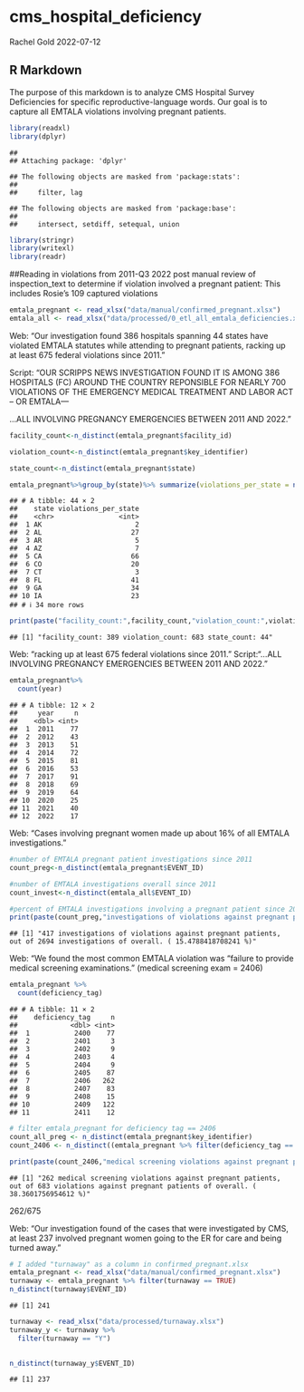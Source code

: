 cms_hospital_deficiency
================
Rachel Gold
2022-07-12

## R Markdown

The purpose of this markdown is to analyze CMS Hospital Survey
Deficiencies for specific reproductive-language words. Our goal is to
capture all EMTALA violations involving pregnant patients.

``` r
library(readxl)
library(dplyr)
```

    ## 
    ## Attaching package: 'dplyr'

    ## The following objects are masked from 'package:stats':
    ## 
    ##     filter, lag

    ## The following objects are masked from 'package:base':
    ## 
    ##     intersect, setdiff, setequal, union

``` r
library(stringr)
library(writexl)
library(readr)
```

\##Reading in violations from 2011-Q3 2022 post manual review of
inspection_text to determine if violation involved a pregnant patient:
This includes Rosie’s 109 captured violations

``` r
emtala_pregnant <- read_xlsx("data/manual/confirmed_pregnant.xlsx")
emtala_all <- read_xlsx("data/processed/0_etl_all_emtala_deficiencies.xlsx")
```

Web: “Our investigation found 386 hospitals spanning 44 states have
violated EMTALA statutes while attending to pregnant patients, racking
up at least 675 federal violations since 2011.”

Script: “OUR SCRIPPS NEWS INVESTIGATION FOUND IT IS AMONG 386 HOSPITALS
(FC) AROUND THE COUNTRY REPONSIBLE FOR NEARLY 700 VIOLATIONS OF THE
EMERGENCY MEDICAL TREATMENT AND LABOR ACT – OR EMTALA—

…ALL INVOLVING PREGNANCY EMERGENCIES BETWEEN 2011 AND 2022.”

``` r
facility_count<-n_distinct(emtala_pregnant$facility_id)

violation_count<-n_distinct(emtala_pregnant$key_identifier)

state_count<-n_distinct(emtala_pregnant$state)

emtala_pregnant%>%group_by(state)%>% summarize(violations_per_state = n_distinct(key_identifier))
```

    ## # A tibble: 44 × 2
    ##    state violations_per_state
    ##    <chr>                <int>
    ##  1 AK                       2
    ##  2 AL                      27
    ##  3 AR                       5
    ##  4 AZ                       7
    ##  5 CA                      66
    ##  6 CO                      20
    ##  7 CT                       3
    ##  8 FL                      41
    ##  9 GA                      34
    ## 10 IA                      23
    ## # ℹ 34 more rows

``` r
print(paste("facility_count:",facility_count,"violation_count:",violation_count,"state_count:",state_count))
```

    ## [1] "facility_count: 389 violation_count: 683 state_count: 44"

Web: “racking up at least 675 federal violations since 2011.”
Script:“…ALL INVOLVING PREGNANCY EMERGENCIES BETWEEN 2011 AND 2022.”

``` r
emtala_pregnant%>%
  count(year)
```

    ## # A tibble: 12 × 2
    ##     year     n
    ##    <dbl> <int>
    ##  1  2011    77
    ##  2  2012    43
    ##  3  2013    51
    ##  4  2014    72
    ##  5  2015    81
    ##  6  2016    53
    ##  7  2017    91
    ##  8  2018    69
    ##  9  2019    64
    ## 10  2020    25
    ## 11  2021    40
    ## 12  2022    17

Web: “Cases involving pregnant women made up about 16% of all EMTALA
investigations.”

``` r
#number of EMTALA pregnant patient investigations since 2011
count_preg<-n_distinct(emtala_pregnant$EVENT_ID)

#number of EMTALA investigations overall since 2011
count_invest<-n_distinct(emtala_all$EVENT_ID)

#percent of EMTALA investigations involving a pregnant patient since 2011 
print(paste(count_preg,"investigations of violations against pregnant patients, out of",count_invest,"investigations of overall. (",count_preg/count_invest*100,"%)"))
```

    ## [1] "417 investigations of violations against pregnant patients, out of 2694 investigations of overall. ( 15.4788418708241 %)"

Web: “We found the most common EMTALA violation was “failure to provide
medical screening examinations.” (medical screening exam = 2406)

``` r
emtala_pregnant %>%
  count(deficiency_tag)
```

    ## # A tibble: 11 × 2
    ##    deficiency_tag     n
    ##             <dbl> <int>
    ##  1           2400    77
    ##  2           2401     3
    ##  3           2402     9
    ##  4           2403     4
    ##  5           2404     9
    ##  6           2405    87
    ##  7           2406   262
    ##  8           2407    83
    ##  9           2408    15
    ## 10           2409   122
    ## 11           2411    12

``` r
# filter emtala_pregnant for deficiency tag == 2406
count_all_preg <- n_distinct(emtala_pregnant$key_identifier)
count_2406 <- n_distinct((emtala_pregnant %>% filter(deficiency_tag == 2406))$key_identifier)

print(paste(count_2406,"medical screening violations against pregnant patients, out of",count_all_preg,"violations against pregnant patients of overall. (",count_2406/count_all_preg*100,"%)"))
```

    ## [1] "262 medical screening violations against pregnant patients, out of 683 violations against pregnant patients of overall. ( 38.3601756954612 %)"

262/675

Web: “Our investigation found of the cases that were investigated by
CMS, at least 237 involved pregnant women going to the ER for care and
being turned away.”

``` r
# I added "turnaway" as a column in confirmed_pregnant.xlsx
emtala_pregnant <- read_xlsx("data/manual/confirmed_pregnant.xlsx")
turnaway <- emtala_pregnant %>% filter(turnaway == TRUE)
n_distinct(turnaway$EVENT_ID)
```

    ## [1] 241

``` r
turnaway <- read_xlsx("data/processed/turnaway.xlsx")
turnaway_y <- turnaway %>%
  filter(turnaway == "Y")
 

n_distinct(turnaway_y$EVENT_ID)
```

    ## [1] 237
